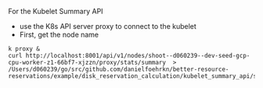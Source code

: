 For the Kubelet Summary API 
- use the K8s API server proxy to connect to the kubelet
- First, get the node name 
```
k proxy &
curl http://localhost:8001/api/v1/nodes/shoot--d060239--dev-seed-gcp-cpu-worker-z1-66bf7-xjzzn/proxy/stats/summary  > /Users/d060239/go/src/github.com/danielfoehrkn/better-resource-reservations/example/disk_reservation_calculation/kubelet_summary_api/stats_summary.json
```